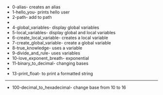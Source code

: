 - 0-alias- creates an alias
- 1-hello_you- prints hello user
- 2-path- add to path
-
- 4-global_variables- display global variables
- 5-local_variables- display global and local variables
- 6-create_local_variable- creates a local variable
- 7-create_global_variable- create a global variable
- 8-true_knowledge- uses a variable
- 9-divide_and_rule- uses variables
- 10-love_exponent_breath- exponential
- 11-binary_to_decimal- changing bases
-
- 13-print_float- to print a formatted string
---
- 100-decimal_to_hexadecimal- change base from 10 to 16


